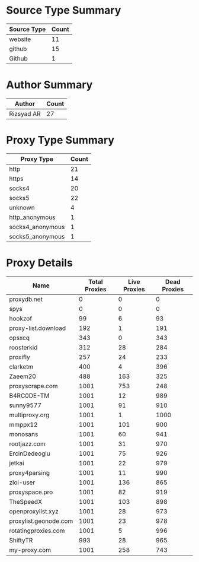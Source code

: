 # Source Type Summary

| Source Type | Count |
|-------------|-------|
| website | 11 |
| github | 15 |
| Github | 1 |


# Author Summary

| Author | Count |
|--------|-------|
| Rizsyad AR | 27 |


# Proxy Type Summary

| Proxy Type | Count |
|------------|-------|
| http | 21 |
| https | 14 |
| socks4 | 20 |
| socks5 | 22 |
| unknown | 4 |
| http_anonymous | 1 |
| socks4_anonymous | 1 |
| socks5_anonymous | 1 |


# Proxy Details

| Name | Total Proxies | Live Proxies | Dead Proxies |
|------|---------------|--------------|---------------|
| proxydb.net | 0 | 0 | 0 |
| spys | 0 | 0 | 0 |
| hookzof | 99 | 6 | 93 |
| proxy-list.download | 192 | 1 | 191 |
| opsxcq | 343 | 0 | 343 |
| roosterkid | 312 | 28 | 284 |
| proxifly | 257 | 24 | 233 |
| clarketm | 400 | 4 | 396 |
| Zaeem20 | 488 | 163 | 325 |
| proxyscrape.com | 1001 | 753 | 248 |
| B4RC0DE-TM | 1001 | 12 | 989 |
| sunny9577 | 1001 | 91 | 910 |
| multiproxy.org | 1001 | 1 | 1000 |
| mmppx12 | 1001 | 101 | 900 |
| monosans | 1001 | 60 | 941 |
| rootjazz.com | 1001 | 31 | 970 |
| ErcinDedeoglu | 1001 | 75 | 926 |
| jetkai | 1001 | 22 | 979 |
| proxy4parsing | 1001 | 11 | 990 |
| zloi-user | 1001 | 136 | 865 |
| proxyspace.pro | 1001 | 82 | 919 |
| TheSpeedX | 1001 | 103 | 898 |
| openproxylist.xyz | 1001 | 28 | 973 |
| proxylist.geonode.com | 1001 | 23 | 978 |
| rotatingproxies.com | 1001 | 5 | 996 |
| ShiftyTR | 993 | 28 | 965 |
| my-proxy.com | 1001 | 258 | 743 |
